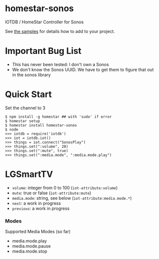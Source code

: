# homestar-sonos
IOTDB / HomeStar Controller for Sonos

See <a href="samples/">the samples</a> for details how to add to your project.

# Important Bug List

* This has never been tested: I don't own a Sonos
* We don't know the Sonos UUID. We have to get them
  to figure that out in the sonos library

# Quick Start

Set the channel to 3

	$ npm install -g homestar ## with 'sudo' if error
	$ homestar setup
	$ homestar install homestar-sonos
	$ node
	>>> iotdb = require('iotdb')
	>>> iot = iotdb.iot()
	>>> things = iot.connect("SonosPlay")
	>>> things.set(":volume", 20)
	>>> things.set(":mute", true)
	>>> things.set(":media.mode", ":media.mode.play")

# LGSmartTV

* <code>volume</code>: integer from 0 to 100 (<code>iot-attribute:volume</code>)
* <code>mute</code>: true or false (<code>iot-attribute:mute</code>)
* <code>media.mode</code>: string, see below (<code>iot-attribute:media.mode.\*</code>)
* <code>next</code>: a work in progress
* <code>previous</code>: a work in progress

### Modes

Supported Media Modes (so far)

* media.mode.play
* media.mode.pause
* media.mode.stop
